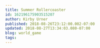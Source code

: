 ```yaml
---
title: Summer Rollercoaster
id: 162196175903515207
author: Kirby Urner
published: 2018-08-26T23:12:00.002-07:00
updated: 2018-08-27T13:34:03.080-07:00
blog: world_game
tags: 
---
```


